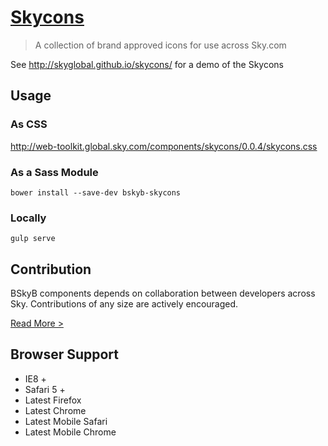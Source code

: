[Skycons](http://skyglobal.github.io/skycons/) 
========================

> A collection of brand approved icons for use across Sky.com

See http://skyglobal.github.io/skycons/ for a demo of the Skycons

## Usage

### As CSS

http://web-toolkit.global.sky.com/components/skycons/0.0.4/skycons.css

### As a Sass Module

`bower install --save-dev bskyb-skycons`

### Locally

`gulp serve`

## Contribution

BSkyB components depends on collaboration between developers across Sky. Contributions of any size are actively encouraged.

[Read More >](CONTRIBUTING.md)

## Browser Support

 * IE8 +
 * Safari 5 +
 * Latest Firefox
 * Latest Chrome
 * Latest Mobile Safari
 * Latest Mobile Chrome